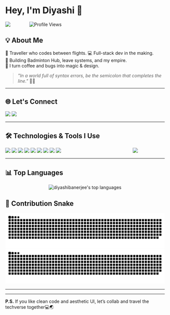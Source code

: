 # Hey, I'm Diyashi 👋

<img src="https://media3.giphy.com/media/v1.Y2lkPTc5MGI3NjExcTJpeWpzNzFram14b3RpdmpmYmFsdGFtZDY5ZzQzeDdjYnRudHljbSZlcD12MV9pbnRlcm5hbF9naWZfYnlfaWQmY3Q9cw/X8WXNdX1neJXhwJc4W/giphy.webp" width="15%" align="left">

![Profile Views](https://komarev.com/ghpvc/?username=dev-diyashi&color=brightgreen)

## 💡 About Me
🧳 Traveller who codes between flights. 
💻 Full-stack dev in the making.  
🚀 Building Badminton Hub, leave systems, and my empire.  
🎨 I turn coffee and bugs into magic & design.

> _"In a world full of syntax errors, be the semicolon that completes the line."_ 🧠🔥

---

## 🌐 Let's Connect
<p align="left">
  <a href="https://in.linkedin.com/in/diyashi-banerjee-963380288"><img src="https://img.shields.io/badge/-LinkedIn-0077B5?style=for-the-badge&logo=LinkedIn&logoColor=white" /></a>
  <a href="mailto:diyashiibanerjee@email@gmail.com"><img src="https://img.shields.io/badge/-Email-D14836?style=for-the-badge&logo=Gmail&logoColor=white" /></a>
</p>

---

## 🛠️ Technologies & Tools I Use
<img src="https://media0.giphy.com/media/v1.Y2lkPTc5MGI3NjExMmt4bTdybDM4d25pY2s1OXE2M2c0ZTQzN2J3ajJ1MTR1bDV3Y2RoaiZlcD12MV9pbnRlcm5hbF9naWZfYnlfaWQmY3Q9cw/kH1DBkPNyZPOk0BxrM/giphy.webp" width="20%" align="right">

<p>
  <img src="https://img.shields.io/badge/-C-00599C?style=for-the-badge&logo=c&logoColor=white" />
  <img src="https://img.shields.io/badge/-HTML5-E34F26?style=for-the-badge&logo=html5&logoColor=white" />
  <img src="https://img.shields.io/badge/-CSS3-1572B6?style=for-the-badge&logo=css3&logoColor=white" />
  <img src="https://img.shields.io/badge/-JavaScript-F7DF1E?style=for-the-badge&logo=javascript&logoColor=black" />
  <img src="https://img.shields.io/badge/-Python-3776AB?style=for-the-badge&logo=python&logoColor=white" />
  <img src="https://img.shields.io/badge/-MySQL-4479A1?style=for-the-badge&logo=mysql&logoColor=white" />
  <img src="https://img.shields.io/badge/-Git-F05032?style=for-the-badge&logo=git&logoColor=white" />
  <img src="https://img.shields.io/badge/-VB.NET-512BD4?style=for-the-badge&logo=dotnet&logoColor=white" />
  <img src="https://img.shields.io/badge/-VSCode-007ACC?style=for-the-badge&logo=visual-studio-code&logoColor=white" />
</p>

---
## 📊 Top Languages
<p align="center">
  <img
    src="https://github-readme-stats.vercel.app/api/top-langs?username=diyashibanerjee&layout=compact&theme=tokyonight&langs_count=6&v=2"
    alt="diyashibanerjee's top languages"
  />
</p>

## 🐍 Contribution Snake
![GitHub Snake Light](https://raw.githubusercontent.com/Platane/snk/output/github-contribution-grid-snake.svg#gh-light-mode-only)
![GitHub Snake Dark](https://raw.githubusercontent.com/Platane/snk/output/github-contribution-grid-snake-dark.svg#gh-dark-mode-only)

---

---

**P.S.** If you like clean code and aesthetic UI, let’s collab and travel the techverse together💻🌏
